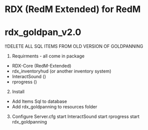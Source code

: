 # RDX (RedM Extended) for RedM
# rdx_goldpan_v2.0

!!DELETE ALL SQL ITEMS FROM OLD VERSION OF GOLDPANNING

1. Requirments - all come in package
- RDX-Core (RedM-Extended)
- rdx_inventoryhud (or another inventory system)
- InteractSound    ()
- rprogress        ()

2. Install
- Add Items Sql to database
- Add rdx_goldpanning to resources folder

3. Configure Server.cfg
start InteractSound
start rprogress
start rdx_goldpanning
